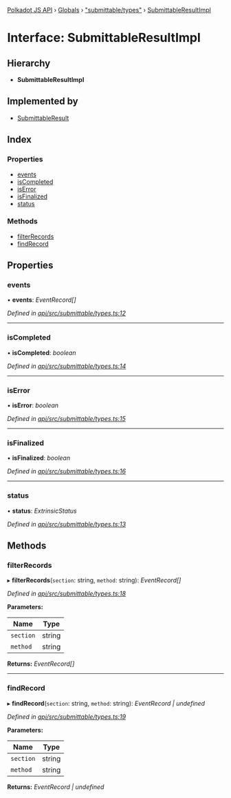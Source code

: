 [Polkadot JS API](../README.md) › [Globals](../globals.md) › ["submittable/types"](../modules/_submittable_types_.md) › [SubmittableResultImpl](_submittable_types_.submittableresultimpl.md)

# Interface: SubmittableResultImpl

## Hierarchy

* **SubmittableResultImpl**

## Implemented by

* [SubmittableResult](../classes/_submittable_result_.submittableresult.md)

## Index

### Properties

* [events](_submittable_types_.submittableresultimpl.md#events)
* [isCompleted](_submittable_types_.submittableresultimpl.md#iscompleted)
* [isError](_submittable_types_.submittableresultimpl.md#iserror)
* [isFinalized](_submittable_types_.submittableresultimpl.md#isfinalized)
* [status](_submittable_types_.submittableresultimpl.md#status)

### Methods

* [filterRecords](_submittable_types_.submittableresultimpl.md#filterrecords)
* [findRecord](_submittable_types_.submittableresultimpl.md#findrecord)

## Properties

###  events

• **events**: *EventRecord[]*

*Defined in [api/src/submittable/types.ts:12](https://github.com/polkadot-js/api/blob/fbbbcd2612/packages/api/src/submittable/types.ts#L12)*

___

###  isCompleted

• **isCompleted**: *boolean*

*Defined in [api/src/submittable/types.ts:14](https://github.com/polkadot-js/api/blob/fbbbcd2612/packages/api/src/submittable/types.ts#L14)*

___

###  isError

• **isError**: *boolean*

*Defined in [api/src/submittable/types.ts:15](https://github.com/polkadot-js/api/blob/fbbbcd2612/packages/api/src/submittable/types.ts#L15)*

___

###  isFinalized

• **isFinalized**: *boolean*

*Defined in [api/src/submittable/types.ts:16](https://github.com/polkadot-js/api/blob/fbbbcd2612/packages/api/src/submittable/types.ts#L16)*

___

###  status

• **status**: *ExtrinsicStatus*

*Defined in [api/src/submittable/types.ts:13](https://github.com/polkadot-js/api/blob/fbbbcd2612/packages/api/src/submittable/types.ts#L13)*

## Methods

###  filterRecords

▸ **filterRecords**(`section`: string, `method`: string): *EventRecord[]*

*Defined in [api/src/submittable/types.ts:18](https://github.com/polkadot-js/api/blob/fbbbcd2612/packages/api/src/submittable/types.ts#L18)*

**Parameters:**

Name | Type |
------ | ------ |
`section` | string |
`method` | string |

**Returns:** *EventRecord[]*

___

###  findRecord

▸ **findRecord**(`section`: string, `method`: string): *EventRecord | undefined*

*Defined in [api/src/submittable/types.ts:19](https://github.com/polkadot-js/api/blob/fbbbcd2612/packages/api/src/submittable/types.ts#L19)*

**Parameters:**

Name | Type |
------ | ------ |
`section` | string |
`method` | string |

**Returns:** *EventRecord | undefined*
